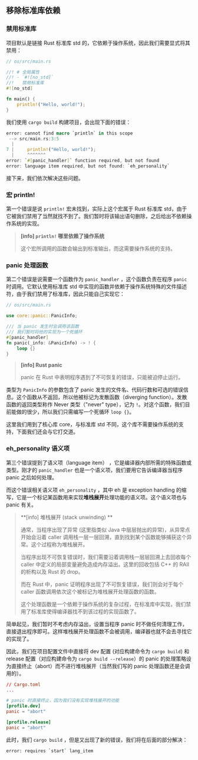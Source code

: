 ## 移除标准库依赖

### 禁用标准库
项目默认是链接 Rust 标准库 std 的，它依赖于操作系统，因此我们需要显式将其禁用：

```rust
// os/src/main.rs

//! # 全局属性
//! - `#![no_std]`  
//!   禁用标准库
#![no_std]

fn main() {
    println!("Hello, world!");
}
```

我们使用 `cargo build` 构建项目，会出现下面的错误：

```rust
error: cannot find macro `println` in this scope
 --> src/main.rs:3:5
  |
7 |     println!("Hello, world!");
  |     ^^^^^^^
error: `#[panic_handler]` function required, but not found
error: language item required, but not found: `eh_personality`
```

接下来，我们依次解决这些问题。

### 宏 println!

第一个错误是说 `println!` 宏未找到，实际上这个宏属于 Rust 标准库 std，由于它被我们禁用了当然就找不到了。我们暂时将该输出语句删除，之后给出不依赖操作系统的实现。

> **[info] `println!` 哪里依赖了操作系统**
> 
> 这个宏所调用的函数会输出到标准输出，而这需要操作系统的支持。

### panic 处理函数

第二个错误是说需要一个函数作为 `panic_handler` ，这个函数负责在程序 `panic` 时调用。它默认使用标准库 std 中实现的函数并依赖于操作系统特殊的文件描述符，由于我们禁用了标准库，因此只能自己实现它：

```rust
// os/src/main.rs

use core::panic::PanicInfo;

/// 当 panic 发生时会调用该函数
/// 我们暂时将他的实现为一个死循环
#[panic_handler]
fn panic(_info: &PanicInfo) -> ! {
    loop {}
}
```

> **[info] Rust panic**
>
> panic 在 Rust 中表明程序遇到了不可恢复的错误，只能被迫停止运行。

类型为 `PanicInfo` 的参数包含了 panic 发生的文件名、代码行数和可选的错误信息。这个函数从不返回，所以他被标记为发散函数（diverging function）。发散函数的返回类型称作 Never 类型（"never" type），记为 `!`。对这个函数，我们目前能做的很少，所以我们只需编写一个死循环 `loop {}`。

这里我们用到了核心库 core，与标准库 std 不同，这个库不需要操作系统的支持，下面我们还会与它打交道。

### eh_personality 语义项

第三个错误提到了语义项（language item） ，它是编译器内部所需的特殊函数或类型。刚才的 `panic_handler` 也是一个语义项，我们要用它告诉编译器当程序 panic 之后如何处理。

而这个错误相关语义项 `eh_personality` ，其中 eh 是 exception handling 的缩写，它是一个标记某函数用来实现**堆栈展开**处理功能的语义项。这个语义项也与 panic 有关。

> **[info] 堆栈展开 (stack unwinding) **
>
> 通常，当程序出现了异常 (这里指类似 Java 中层层抛出的异常)，从异常点开始会沿着 caller 调用栈一层一层回溯，直到找到某个函数能够捕获这个异常。这个过程称为堆栈展开。
>
> 当程序出现不可恢复错误时，我们需要沿着调用栈一层层回溯上去回收每个 caller 中定义的局部变量避免造成内存溢出。这里的回收包括 C++ 的 RAII 的析构以及 Rust 的 drop。
>
> 而在 Rust 中，panic 证明程序出现了不可恢复错误，我们则会对于每个 caller 函数调用依次这个被标记为堆栈展开处理函数的函数。
>
> 这个处理函数是一个依赖于操作系统的复杂过程，在标准库中实现，我们禁用了标准库使得编译器找不到该过程的实现函数了。

简单起见，我们暂时不考虑内存溢出，设置当程序 panic 时不做任何清理工作，直接退出程序即可。这样堆栈展开处理函数不会被调用，编译器也就不会去寻找它的实现了。

因此，我们在项目配置文件中直接将 dev 配置 (对应构建命令为 `cargo build`) 和 release 配置（对应构建命令为 `cargo build --release`）的 panic 的处理策略设为直接终止（abort）而不进行堆栈展开（当然我们写的 panic 处理函数还是会调用的）。

```toml
// Cargo.toml
...

# panic 时直接终止，因为我们没有实现堆栈展开的功能
[profile.dev]
panic = "abort"

[profile.release]
panic = "abort"
```

此时，我们 `cargo build` ，但是又出现了新的错误，我们将在后面的部分解决：

```bash
error: requires `start` lang_item
```
